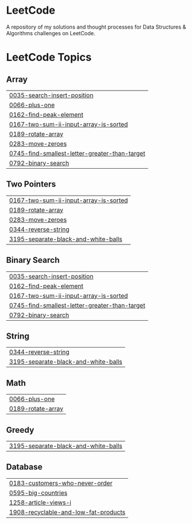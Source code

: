 # LeetCode
A repository of my solutions and thought processes for Data Structures &amp; Algorithms challenges on LeetCode.

<!---LeetCode Topics Start-->
# LeetCode Topics
## Array
|  |
| ------- |
| [0035-search-insert-position](https://github.com/aliza-dev/LeetCode/tree/master/0035-search-insert-position) |
| [0066-plus-one](https://github.com/aliza-dev/LeetCode/tree/master/0066-plus-one) |
| [0162-find-peak-element](https://github.com/aliza-dev/LeetCode/tree/master/0162-find-peak-element) |
| [0167-two-sum-ii-input-array-is-sorted](https://github.com/aliza-dev/LeetCode/tree/master/0167-two-sum-ii-input-array-is-sorted) |
| [0189-rotate-array](https://github.com/aliza-dev/LeetCode/tree/master/0189-rotate-array) |
| [0283-move-zeroes](https://github.com/aliza-dev/LeetCode/tree/master/0283-move-zeroes) |
| [0745-find-smallest-letter-greater-than-target](https://github.com/aliza-dev/LeetCode/tree/master/0745-find-smallest-letter-greater-than-target) |
| [0792-binary-search](https://github.com/aliza-dev/LeetCode/tree/master/0792-binary-search) |
## Two Pointers
|  |
| ------- |
| [0167-two-sum-ii-input-array-is-sorted](https://github.com/aliza-dev/LeetCode/tree/master/0167-two-sum-ii-input-array-is-sorted) |
| [0189-rotate-array](https://github.com/aliza-dev/LeetCode/tree/master/0189-rotate-array) |
| [0283-move-zeroes](https://github.com/aliza-dev/LeetCode/tree/master/0283-move-zeroes) |
| [0344-reverse-string](https://github.com/aliza-dev/LeetCode/tree/master/0344-reverse-string) |
| [3195-separate-black-and-white-balls](https://github.com/aliza-dev/LeetCode/tree/master/3195-separate-black-and-white-balls) |
## Binary Search
|  |
| ------- |
| [0035-search-insert-position](https://github.com/aliza-dev/LeetCode/tree/master/0035-search-insert-position) |
| [0162-find-peak-element](https://github.com/aliza-dev/LeetCode/tree/master/0162-find-peak-element) |
| [0167-two-sum-ii-input-array-is-sorted](https://github.com/aliza-dev/LeetCode/tree/master/0167-two-sum-ii-input-array-is-sorted) |
| [0745-find-smallest-letter-greater-than-target](https://github.com/aliza-dev/LeetCode/tree/master/0745-find-smallest-letter-greater-than-target) |
| [0792-binary-search](https://github.com/aliza-dev/LeetCode/tree/master/0792-binary-search) |
## String
|  |
| ------- |
| [0344-reverse-string](https://github.com/aliza-dev/LeetCode/tree/master/0344-reverse-string) |
| [3195-separate-black-and-white-balls](https://github.com/aliza-dev/LeetCode/tree/master/3195-separate-black-and-white-balls) |
## Math
|  |
| ------- |
| [0066-plus-one](https://github.com/aliza-dev/LeetCode/tree/master/0066-plus-one) |
| [0189-rotate-array](https://github.com/aliza-dev/LeetCode/tree/master/0189-rotate-array) |
## Greedy
|  |
| ------- |
| [3195-separate-black-and-white-balls](https://github.com/aliza-dev/LeetCode/tree/master/3195-separate-black-and-white-balls) |
## Database
|  |
| ------- |
| [0183-customers-who-never-order](https://github.com/aliza-dev/LeetCode/tree/master/0183-customers-who-never-order) |
| [0595-big-countries](https://github.com/aliza-dev/LeetCode/tree/master/0595-big-countries) |
| [1258-article-views-i](https://github.com/aliza-dev/LeetCode/tree/master/1258-article-views-i) |
| [1908-recyclable-and-low-fat-products](https://github.com/aliza-dev/LeetCode/tree/master/1908-recyclable-and-low-fat-products) |
<!---LeetCode Topics End-->